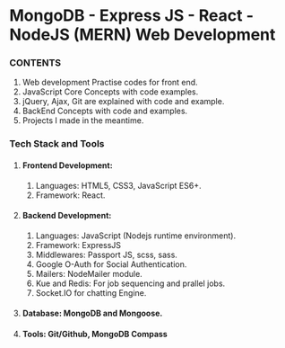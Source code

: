 # MongoDB - Express JS - React - NodeJS (MERN) Web Development

### CONTENTS

1. Web development Practise codes for front end.
2. JavaScript Core Concepts with code examples.
3. jQuery, Ajax, Git are explained with code and example.
4. BackEnd Concepts with code and examples.
5. Projects I made in the meantime.

### Tech Stack and Tools

1. #### Frontend Development:

   1. Languages: HTML5, CSS3, JavaScript ES6+.
   2. Framework: React.
2. #### Backend Development:

   1. Languages: JavaScript (Nodejs runtime environment).
   2. Framework: ExpressJS
   3. Middlewares: Passport JS, scss, sass.
   4. Google O-Auth for Social Authentication.
   5. Mailers: NodeMailer module.
   6. Kue and Redis: For job sequencing and prallel jobs.
   7. Socket.IO for chatting Engine.
3. #### Database: MongoDB and Mongoose.
4. #### Tools: Git/Github, MongoDB Compass
